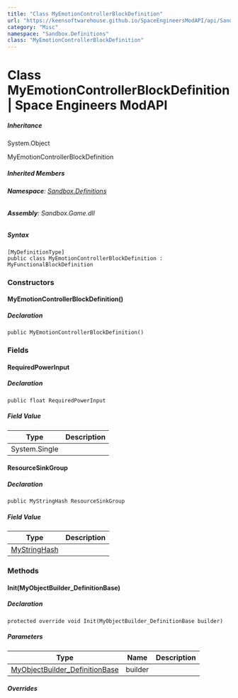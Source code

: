 ```yaml
---
title: "Class MyEmotionControllerBlockDefinition"
url: "https://keensoftwarehouse.github.io/SpaceEngineersModAPI/api/Sandbox.Definitions.MyEmotionControllerBlockDefinition.html"
category: "Misc"
namespace: "Sandbox.Definitions"
class: "MyEmotionControllerBlockDefinition"
---
```


# Class MyEmotionControllerBlockDefinition | Space Engineers ModAPI

##### Inheritance

System.Object

MyEmotionControllerBlockDefinition

##### Inherited Members

###### **Namespace**: [Sandbox.Definitions](https://keensoftwarehouse.github.io/SpaceEngineersModAPI/api/Sandbox.Definitions.html)

###### **Assembly**: Sandbox.Game.dll

##### Syntax

```
[MyDefinitionType]
public class MyEmotionControllerBlockDefinition : MyFunctionalBlockDefinition
```

### Constructors

#### MyEmotionControllerBlockDefinition()

##### Declaration

```
public MyEmotionControllerBlockDefinition()
```

### Fields

#### RequiredPowerInput

##### Declaration

```
public float RequiredPowerInput
```

##### Field Value

| Type | Description |
| --- | --- |
| System.Single |     |

#### ResourceSinkGroup

##### Declaration

```
public MyStringHash ResourceSinkGroup
```

##### Field Value

| Type | Description |
| --- | --- |
| [MyStringHash](https://keensoftwarehouse.github.io/SpaceEngineersModAPI/api/VRage.Utils.MyStringHash.html) |     |

### Methods

#### Init(MyObjectBuilder\_DefinitionBase)

##### Declaration

```
protected override void Init(MyObjectBuilder_DefinitionBase builder)
```

##### Parameters

| Type | Name | Description |
| --- | --- | --- |
| [MyObjectBuilder\_DefinitionBase](https://keensoftwarehouse.github.io/SpaceEngineersModAPI/api/VRage.Game.MyObjectBuilder_DefinitionBase.html) | builder |     |

##### Overrides